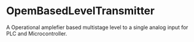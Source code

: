 # OpemBasedLevelTransmitter
A Operational amplefier based multistage level to a single analog input for PLC and Microcontroller.
